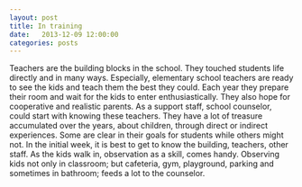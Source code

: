 ```yaml
---
layout: post
title: In training
date:   2013-12-09 12:00:00
categories: posts
---
```


Teachers are the building blocks in the school. They touched students life directly and in many ways. Especially, elementary school teachers are ready to see the kids and teach them the best they could. Each year they prepare their room and wait for the kids to enter enthusiastically. They also hope for cooperative and realistic parents. As a support staff, school counselor, could start with knowing these teachers. They have a lot of treasure accumulated over the years, about children, through direct or indirect experiences. Some are clear in their goals for students while others might not. In the initial week, it is best to get to know the building, teachers, other staff. As the kids walk in, observation as a skill, comes handy. Observing kids not only in classroom; but cafeteria, gym, playground, parking and sometimes in bathroom; feeds a lot to the counselor.

